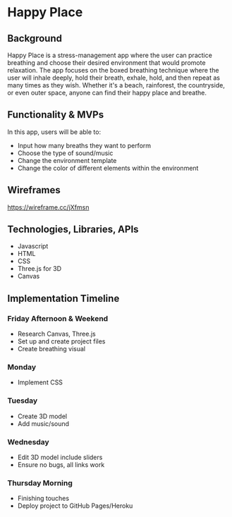 # Happy Place

## Background
Happy Place is a stress-management app where the user can practice breathing and choose their desired environment that would promote relaxation. The app focuses on the boxed breathing technique where the user will inhale deeply, hold their breath, exhale, hold, and then repeat as many times as they wish. Whether it's a beach, rainforest, the countryside, or even outer space, anyone can find their happy place and breathe.

## Functionality & MVPs

In this app, users will be able to:
- Input how many breaths they want to perform
- Choose the type of sound/music
- Change the environment template
- Change the color of different elements within the environment

## Wireframes
https://wireframe.cc/jXfmsn

## Technologies, Libraries, APIs
- Javascript
- HTML
- CSS
- Three.js for 3D
- Canvas

## Implementation Timeline
### Friday Afternoon & Weekend
- Research Canvas, Three.js
- Set up and create project files
- Create breathing visual
### Monday
- Implement CSS
### Tuesday
- Create 3D model
- Add music/sound
### Wednesday
- Edit 3D model include sliders
- Ensure no bugs, all links work
### Thursday Morning
- Finishing touches
- Deploy project to GitHub Pages/Heroku

